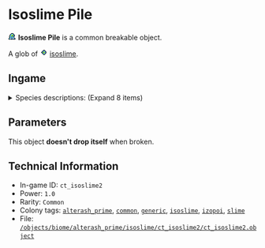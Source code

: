 # Isoslime Pile

<img src="https://raw.githubusercontent.com/Ceterai/Enternia/main/objects/biome/alterash_prime/isoslime/ct_isoslime2/icon.png" alt="Isoslime Pile icon" loading="lazy" height="16px" width="auto" /> **Isoslime Pile** is a common breakable object.

A glob of <img src="https://raw.githubusercontent.com/Ceterai/Enternia/main/items/throwables/ct_isoslime_ball.png" alt="Isoslime icon" loading="lazy" height="16px" width="auto" /> [isoslime](https://ceterai.github.io/MyEnternia/Wiki/Isoslime).

## Ingame

<details markdown="1"><summary>Species descriptions: (Expand 8 items)</summary>

- Alta: I could get a biosample from this! Or maybe even a cryonic extract, if I'm lucky.
- Apex: A slime deposit. It appears to be dripping.
- Avian: A disgusting slime ball.
- Floran: Floran wants to avoid touching ssslime.
- Glitch: Disgusted. A viscous slime deposit.
- Human: Slime is so gross.
- Hylotl: Slime isn't so bad when your skin is already slimy.
- Novakid: Oozing slime.

</details>

## Parameters

This object **doesn't drop itself** when broken.

## Technical Information

- In-game ID: `ct_isoslime2`
- Power: `1.0`
- Rarity: `Common`
- Colony tags: [`alterash_prime`](https://ceterai.github.io/MyEnternia/Wiki/Tags/AlterashPrime), [`common`](https://ceterai.github.io/MyEnternia/Wiki/Tags/Common), [`generic`](https://ceterai.github.io/MyEnternia/Wiki/Tags/Generic), [`isoslime`](https://ceterai.github.io/MyEnternia/Wiki/Tags/Isoslime), [`izopoi`](https://ceterai.github.io/MyEnternia/Wiki/Tags/Izopoi), [`slime`](https://ceterai.github.io/MyEnternia/Wiki/Tags/Slime)
- File: [`/objects/biome/alterash_prime/isoslime/ct_isoslime2/ct_isoslime2.object`](https://github.com/Ceterai/Enternia/blob/main/objects/biome/alterash_prime/isoslime/ct_isoslime2/ct_isoslime2.object)
